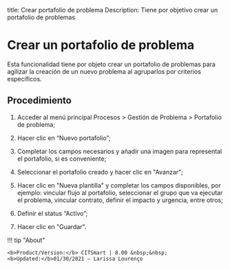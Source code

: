 title: Crear portafolio de problema
Description: Tiene por objetivo crear un portafolio de problemas
# Crear un portafolio de problema


Esta funcionalidad tiene por objeto crear un portafolio de problemas para agilizar la creación
de un nuevo problema al agruparlos por criterios específicos.

Procedimiento
------------

1.  Acceder al menú principal Procesos \>
    Gestión de Problema \> Portafolio de problema;

2.  Hacer clic en “Nuevo portafolio”;

3.  Completar los campos necesarios y añadir una imagen para represental el
    portafolio, si es conveniente;

4.  Seleccionar el portafolio creado y hacer clic en "Avanzar";

5.  Hacer clic en "Nueva plantilla" y completar los campos disponibles, por ejemplo:
    vincular flujo al portafolio, seleccionar el grupo que va ejecutar el problema, vincular
    contrato, definir el impacto y urgencia, entre otros;

6.  Definir el status “Activo”;

7.  Hacer clic en "Guardar".  

!!! tip "About"

    <b>Product/Version:</b> CITSmart | 8.00 &nbsp;&nbsp;
    <b>Updated:</b>01/30/2021 – Larissa Lourenço
